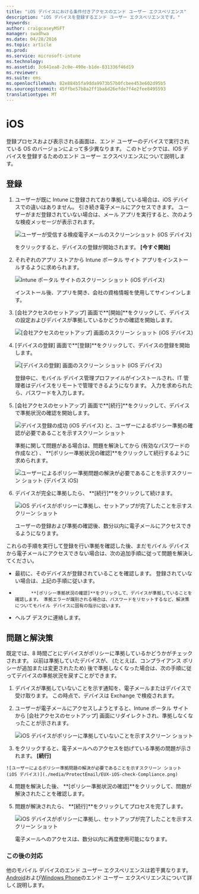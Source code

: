 ```yaml
---
title: "iOS デバイスにおける条件付きアクセスのエンド ユーザー エクスペリエンス"
description: "iOS デバイスを登録するエンド ユーザー エクスペリエンスです。"
keywords: 
author: craigcaseyMSFT
manager: swadhwa
ms.date: 04/28/2016
ms.topic: article
ms.prod: 
ms.service: microsoft-intune
ms.technology: 
ms.assetid: 3c641ea8-2c0e-490e-b1de-831336f46d19
ms.reviewer: 
ms.suite: ems
ms.openlocfilehash: 82e884b5fa9dda9973b57b0fcbee453e602d95b5
ms.sourcegitcommit: 45ffbe57b8a2ff1ba6d26efde7f4e2fee8495593
translationtype: MT
---
```

# <a name="ios"></a>iOS

登録プロセスおよび表示される画面は、エンド ユーザーのデバイスで実行されている OS のバージョンによって多少異なります。 このトピックでは、IOS デバイスを登録するためのエンド ユーザー エクスペリエンスについて説明します。

## <a name=""></a>登録

1.  ユーザーが既に Intune に登録されており準拠している場合は、iOS デバイスでの違いはありません。 引き続き電子メールにアクセスできます。 ユーザーがまだ登録されていない場合は、メール アプリを実行すると、次のような検疫メッセージが表示されます。

    ![ユーザーが受信する検疫電子メールのスクリーンショット (iOS デバイス)](./media/ProtectEmail/EUX-iOS-Get-Started.PNG)

     をクリックすると、デバイスの登録が開始されます。 **[今すぐ開始]**

2.  それぞれのアプリ ストアから Intune ポータル サイト アプリをインストールするように求められます。

    ![Intune ポータル サイトのスクリーン ショット (iOS デバイス)](./media/ProtectEmail/EUX-iOS-intune-Company-Portal.png)

    インストール後、アプリを開き、会社の資格情報を使用してサインインします。

3.  [会社アクセスのセットアップ] 画面で**[開始]**をクリックして、デバイスの設定およびデバイスが準拠しているかどうかの確認を開始します。

    ![[会社アクセスのセットアップ] 画面のスクリーン ショット (iOS デバイス)](./media/ProtectEmail/EUX-iOS-company-AccessSetup.png)

4.  [デバイスの登録] 画面で**[登録]**をクリックして、デバイスの登録を開始します。

    ![[デバイスの登録] 画面のスクリーン ショット (iOS デバイス)](./media/ProtectEmail/EUX-iOS-device-Enrollment.png)

    登録中に、モバイル デバイス管理プロファイルがインストールされ、IT 管理者はデバイスをリモートで管理できるようになります。 入力を求められたら、パスワードを入力します。

5.  [会社アクセスのセットアップ] 画面で**[続行]**をクリックして、デバイスで準拠状況の確認を開始します。

    ![デバイス登録の成功 (iOS デバイス) と、ユーザーによるポリシー準拠の確認が必要であることを示すスクリーン ショット](./media/ProtectEmail/EUX-iOS-device-Compliance-Check.png)

    準拠に関して問題がある場合は、問題を解決してから (有効なパスワードの作成など) 、 **[ポリシー準拠状況の確認]**をクリックして続行するように求められます。

    ![ユーザーによるポリシー準拠問題の解決が必要であることを示すスクリーン ショット (デバイス iOS)](./media/ProtectEmail/EUX-iOS-check-Compliance.png)

6.  デバイスが完全に準拠したら、 **[続行]**をクリックして続けます。

    ![iOS デバイスがポリシーに準拠し、セットアップが完了したことを示すスクリーン ショット](./media/ProtectEmail/EUX-iOS-compliance-Check-Completed.png)

    ユーザーの登録および準拠の確認後、数分以内に電子メールにアクセスできるようになります。

これらの手順を実行して登録を行い準拠を確認した後、まだモバイル デバイスから電子メールにアクセスできない場合は、次の追加手順に従って問題を解決してください。

-   最初に、そのデバイスが登録されていることを確認します。 登録されていない場合は、上記の手順に従います。

-   
            **[ポリシー準拠状況の確認]**をクリックして、デバイスが準拠していることを確認します。 準拠エラーが識別される場合は、パスワードをリセットするなど、解決策についてモバイル デバイスに固有の指示に従います。

-   ヘルプ デスクに連絡します。

## <a name=""></a>問題と解決策
既定では、8 時間ごとにデバイスがポリシーに準拠しているかどうかがチェックされます。 以前は準拠していたデバイスが、 (たとえば、コンプライアンス ポリシーが追加または変更されたため) 後で準拠しなくなった場合は、次の手順に従ってデバイスの準拠状況を戻すことができます。

1.  デバイスが準拠していないことを示す通知を、電子メールまたはデバイスで受け取ります。 この時点で、デバイスは Exchange で検疫されます。

2.  ユーザーが電子メールにアクセスしようとすると、Intune ポータル サイトから [会社アクセスのセットアップ] 画面にリダイレクトされ、準拠しなくなったことが示されます。

    ![iOS デバイスがポリシーに準拠していないことを示すスクリーン ショット](./media/ProtectEmail/EUX-iOS-fallOut-Compliance.png)

3.   をクリックすると、電子メールへのアクセスを妨げている準拠の問題が示されます。 **[続行]**

    ![ユーザーによるポリシー準拠問題の解決が必要であることを示すスクリーン ショット (iOS デバイス)](./media/ProtectEmail/EUX-iOS-check-Compliance.png)

4.  問題を解決した後、 **[ポリシー準拠状況の確認]**をクリックして、問題が解決されたことを確認します。

5.  問題が解決されたら、 **[続行]**をクリックしてプロセスを完了します。

    ![iOS デバイスがポリシーに準拠し、セットアップが完了したことを示すスクリーン ショット](./media/ProtectEmail/EUX-iOS-compliance-Check-Completed.png)

    電子メールへのアクセスは、数分以内に再度使用可能になります。

### <a name=""></a>この後の対応
他のモバイル デバイスのエンド ユーザー エクスペリエンスは若干異なります。             [Android](end-user-experience-conditional-access-android.md)および[Windows Phone](end-user-experience-conditional-access-winphone.md)のエンド ユーザー エクスペリエンスについて詳しく説明します。

